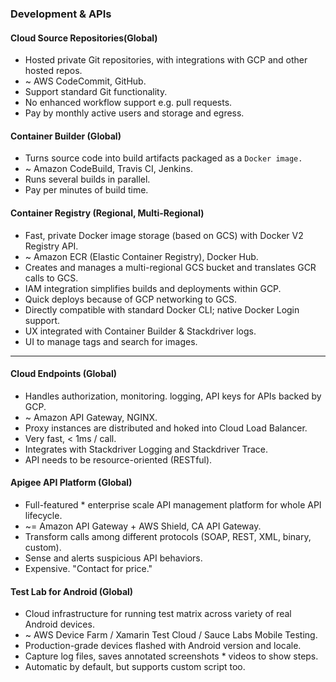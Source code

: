 ### Development & APIs
#### Cloud Source Repositories(Global)
* Hosted private Git repositories, with integrations with GCP and other hosted repos.
* ~ AWS CodeCommit, GitHub.
* Support standard Git functionality.
* No enhanced workflow support e.g. pull requests.
* Pay by monthly active users and storage and egress.

#### Container Builder (Global)
* Turns source code into build artifacts packaged as a `Docker image.`
* ~ Amazon CodeBuild, Travis CI, Jenkins.
* Runs several builds in parallel.
* Pay per minutes of build time.

#### Container Registry (Regional, Multi-Regional)
* Fast, private Docker image storage (based on GCS) with Docker V2 Registry API.
* ~ Amazon ECR (Elastic Container Registry), Docker Hub.
* Creates and manages a multi-regional GCS bucket and translates GCR calls to GCS.
* IAM integration simplifies builds and deployments within GCP.
* Quick deploys because of GCP networking to GCS.
* Directly compatible with standard Docker CLI; native Docker Login support.
* UX integrated with Container Builder & Stackdriver logs.
* UI to manage tags and search for images.

___
#### Cloud Endpoints (Global)
* Handles authorization, monitoring. logging, API keys for APIs backed by GCP.
* ~ Amazon API Gateway, NGINX.
* Proxy instances are distributed and hoked into Cloud Load Balancer.
* Very fast, < 1ms / call.
* Integrates with Stackdriver Logging and Stackdriver Trace.
* API needs to be resource-oriented (RESTful).

#### Apigee API Platform (Global)
* Full-featured * enterprise scale API management platform for whole API lifecycle.
* ~= Amazon API Gateway + AWS Shield, CA API Gateway.
* Transform calls among different protocols (SOAP, REST, XML, binary, custom).
* Sense and alerts suspicious API behaviors.
* Expensive. "Contact for price."

#### Test Lab for Android (Global)
* Cloud infrastructure for running test matrix across variety of real Android devices.
* ~ AWS Device Farm / Xamarin Test Cloud / Sauce Labs Mobile Testing.
* Production-grade devices flashed with Android version and locale.
* Capture log files, saves annotated screenshots * videos to show steps.
* Automatic by default, but supports custom script too.
